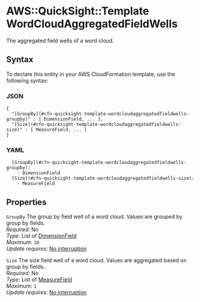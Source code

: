 # AWS::QuickSight::Template WordCloudAggregatedFieldWells<a name="aws-properties-quicksight-template-wordcloudaggregatedfieldwells"></a>

The aggregated field wells of a word cloud\.

## Syntax<a name="aws-properties-quicksight-template-wordcloudaggregatedfieldwells-syntax"></a>

To declare this entity in your AWS CloudFormation template, use the following syntax:

### JSON<a name="aws-properties-quicksight-template-wordcloudaggregatedfieldwells-syntax.json"></a>

```
{
  "[GroupBy](#cfn-quicksight-template-wordcloudaggregatedfieldwells-groupby)" : [ DimensionField, ... ],
  "[Size](#cfn-quicksight-template-wordcloudaggregatedfieldwells-size)" : [ MeasureField, ... ]
}
```

### YAML<a name="aws-properties-quicksight-template-wordcloudaggregatedfieldwells-syntax.yaml"></a>

```
  [GroupBy](#cfn-quicksight-template-wordcloudaggregatedfieldwells-groupby): 
    - DimensionField
  [Size](#cfn-quicksight-template-wordcloudaggregatedfieldwells-size): 
    - MeasureField
```

## Properties<a name="aws-properties-quicksight-template-wordcloudaggregatedfieldwells-properties"></a>

`GroupBy`  <a name="cfn-quicksight-template-wordcloudaggregatedfieldwells-groupby"></a>
The group by field well of a word cloud\. Values are grouped by group by fields\.  
*Required*: No  
*Type*: List of [DimensionField](aws-properties-quicksight-template-dimensionfield.md)  
*Maximum*: `10`  
*Update requires*: [No interruption](https://docs.aws.amazon.com/AWSCloudFormation/latest/UserGuide/using-cfn-updating-stacks-update-behaviors.html#update-no-interrupt)

`Size`  <a name="cfn-quicksight-template-wordcloudaggregatedfieldwells-size"></a>
The size field well of a word cloud\. Values are aggregated based on group by fields\.  
*Required*: No  
*Type*: List of [MeasureField](aws-properties-quicksight-template-measurefield.md)  
*Maximum*: `1`  
*Update requires*: [No interruption](https://docs.aws.amazon.com/AWSCloudFormation/latest/UserGuide/using-cfn-updating-stacks-update-behaviors.html#update-no-interrupt)